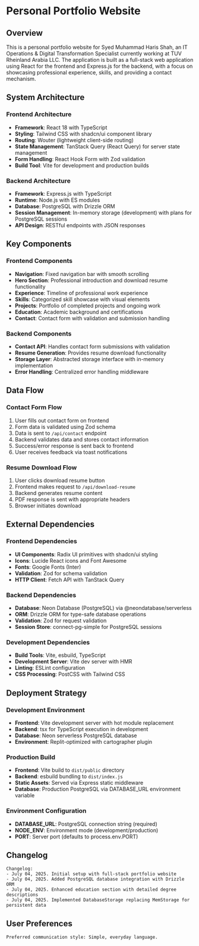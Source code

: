 # Personal Portfolio Website

## Overview

This is a personal portfolio website for Syed Muhammad Haris Shah, an IT Operations & Digital Transformation Specialist currently working at TUV Rheinland Arabia LLC. The application is built as a full-stack web application using React for the frontend and Express.js for the backend, with a focus on showcasing professional experience, skills, and providing a contact mechanism.

## System Architecture

### Frontend Architecture
- **Framework**: React 18 with TypeScript
- **Styling**: Tailwind CSS with shadcn/ui component library
- **Routing**: Wouter (lightweight client-side routing)
- **State Management**: TanStack Query (React Query) for server state management
- **Form Handling**: React Hook Form with Zod validation
- **Build Tool**: Vite for development and production builds

### Backend Architecture
- **Framework**: Express.js with TypeScript
- **Runtime**: Node.js with ES modules
- **Database**: PostgreSQL with Drizzle ORM
- **Session Management**: In-memory storage (development) with plans for PostgreSQL sessions
- **API Design**: RESTful endpoints with JSON responses

## Key Components

### Frontend Components
- **Navigation**: Fixed navigation bar with smooth scrolling
- **Hero Section**: Professional introduction and download resume functionality
- **Experience**: Timeline of professional work experience
- **Skills**: Categorized skill showcase with visual elements
- **Projects**: Portfolio of completed projects and ongoing work
- **Education**: Academic background and certifications
- **Contact**: Contact form with validation and submission handling

### Backend Components
- **Contact API**: Handles contact form submissions with validation
- **Resume Generation**: Provides resume download functionality
- **Storage Layer**: Abstracted storage interface with in-memory implementation
- **Error Handling**: Centralized error handling middleware

## Data Flow

### Contact Form Flow
1. User fills out contact form on frontend
2. Form data is validated using Zod schema
3. Data is sent to `/api/contact` endpoint
4. Backend validates data and stores contact information
5. Success/error response is sent back to frontend
6. User receives feedback via toast notifications

### Resume Download Flow
1. User clicks download resume button
2. Frontend makes request to `/api/download-resume`
3. Backend generates resume content
4. PDF response is sent with appropriate headers
5. Browser initiates download

## External Dependencies

### Frontend Dependencies
- **UI Components**: Radix UI primitives with shadcn/ui styling
- **Icons**: Lucide React icons and Font Awesome
- **Fonts**: Google Fonts (Inter)
- **Validation**: Zod for schema validation
- **HTTP Client**: Fetch API with TanStack Query

### Backend Dependencies
- **Database**: Neon Database (PostgreSQL) via @neondatabase/serverless
- **ORM**: Drizzle ORM for type-safe database operations
- **Validation**: Zod for request validation
- **Session Store**: connect-pg-simple for PostgreSQL sessions

### Development Dependencies
- **Build Tools**: Vite, esbuild, TypeScript
- **Development Server**: Vite dev server with HMR
- **Linting**: ESLint configuration
- **CSS Processing**: PostCSS with Tailwind CSS

## Deployment Strategy

### Development Environment
- **Frontend**: Vite development server with hot module replacement
- **Backend**: tsx for TypeScript execution in development
- **Database**: Neon serverless PostgreSQL database
- **Environment**: Replit-optimized with cartographer plugin

### Production Build
- **Frontend**: Vite build to `dist/public` directory
- **Backend**: esbuild bundling to `dist/index.js`
- **Static Assets**: Served via Express static middleware
- **Database**: Production PostgreSQL via DATABASE_URL environment variable

### Environment Configuration
- **DATABASE_URL**: PostgreSQL connection string (required)
- **NODE_ENV**: Environment mode (development/production)
- **PORT**: Server port (defaults to process.env.PORT)

## Changelog

```
Changelog:
- July 04, 2025. Initial setup with full-stack portfolio website
- July 04, 2025. Added PostgreSQL database integration with Drizzle ORM
- July 04, 2025. Enhanced education section with detailed degree descriptions
- July 04, 2025. Implemented DatabaseStorage replacing MemStorage for persistent data
```

## User Preferences

```
Preferred communication style: Simple, everyday language.
```